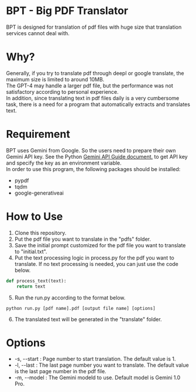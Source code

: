 # BPT - Big PDF Translator
BPT is designed for translation of pdf files with huge size that translation services cannot deal with.  

# Why?
Generally, if you try to translate pdf through deepl or google translate, the maximum size is limited to around 10MB.  
The GPT-4 may handle a larger pdf file, but the performance was not satisfactory according to personal experience.  
In addition, since translating text in pdf files daily is a very cumbersome task, there is a need for a program that automatically extracts and translates text.  

# Requirement
BPT uses Gemini from Google. So the users need to prepare their own Gemini API key. See the Python [Gemini API Guide document.](https://ai.google.dev/tutorials/python_quickstart) to get API key and specify the key as an environment variable.   
In order to use this program, the following packages should be installed:  
- pypdf
- tqdm
- google-generativeai

# How to Use
1. Clone this repository.
2. Put the pdf file you want to translate in the "pdfs" folder.
3. Save the initial prompt customized for the pdf file you want to translate to "initial.txt".
4. Put the text processing logic in process.py for the pdf you want to translate. If no text processing is needed, you can just use the code below.
```py
def process_text(text):
    return text
```
5. Run the run.py according to the format below.
```shell
python run.py [pdf name].pdf [output file name] [options]
```
6. The translated text will be generated in the "translate" folder.

# Options
- -s, --start : Page number to start translation. The default value is 1.
- -l, --last : The last page number you want to translate. The default value is the last page number in the pdf file.
- -m, --model : The Gemini modeld to use. Default model is Gemini 1.0 Pro.